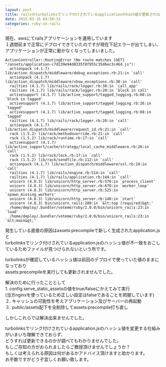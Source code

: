 ```yaml
---
layout: post
title: railsのturbolinksでリンク付けされているapplicationのhash値が更新されない
date: 2015-03-16 04:50:33
categories: ruby-on-rails
---
```

<p>現在、awsにてrailsアプリケーションを運用しています<br>
１週間前まで正常にデプロイできていたのですが現在下記エラーが出てしまい、アプリケーションが正常に動かなくなってしまいました。</p>

```
ActionController::RoutingError (No route matches [GET] "/assets/application-c7d139e94d8335f8f955c35d6ec3c46d.js"):
  actionpack (4.1.7) lib/action_dispatch/middleware/debug_exceptions.rb:21:in `call'
  actionpack (4.1.7) lib/action_dispatch/middleware/show_exceptions.rb:30:in `call'
  railties (4.1.7) lib/rails/rack/logger.rb:38:in `call_app'
  railties (4.1.7) lib/rails/rack/logger.rb:20:in `block in call'
  activesupport (4.1.7) lib/active_support/tagged_logging.rb:68:in `block in tagged'
  activesupport (4.1.7) lib/active_support/tagged_logging.rb:26:in `tagged'
  activesupport (4.1.7) lib/active_support/tagged_logging.rb:68:in `tagged'
  railties (4.1.7) lib/rails/rack/logger.rb:20:in `call'
  actionpack (4.1.7) lib/action_dispatch/middleware/request_id.rb:21:in `call'
  rack (1.5.2) lib/rack/methodoverride.rb:21:in `call'
  rack (1.5.2) lib/rack/runtime.rb:17:in `call'
  activesupport (4.1.7) lib/active_support/cache/strategy/local_cache_middleware.rb:26:in `call'
  rack (1.5.2) lib/rack/lock.rb:17:in `call'
  rack (1.5.2) lib/rack/sendfile.rb:112:in `call'
  actionpack (4.1.7) lib/action_dispatch/middleware/ssl.rb:24:in `call'
  railties (4.1.7) lib/rails/engine.rb:514:in `call'
  railties (4.1.7) lib/rails/application.rb:144:in `call'
  unicorn (4.8.3) lib/unicorn/http_server.rb:576:in `process_client'
  unicorn (4.8.3) lib/unicorn/http_server.rb:670:in `worker_loop'
  unicorn (4.8.3) lib/unicorn/http_server.rb:525:in `spawn_missing_workers'
  unicorn (4.8.3) lib/unicorn/http_server.rb:140:in `start'
  unicorn (4.8.3) bin/unicorn_rails:209:in `&lt;top (required)&gt;'
  /home/deploy/.bundler/voteme/ruby/2.0.0/bin/unicorn_rails:23:in `load'
  /home/deploy/.bundler/voteme/ruby/2.0.0/bin/unicorn_rails:23:in `&lt;main&gt;'
```

<p>発生している直接の原因はassets:precompileで新しく生成されたapplication.jsと<br>
turbolinksでリンク付けされているapplication.jsのハッシュ値が不一致をおこしているためファイルが見つけられないという所です。</p>

<p>turbolinksが確認しているハッシュ値は前回のデプロイで使っていた値のままになっており<br>
assets:precompileを実行しても更新されませんでした。</p>

<p>解決のために行ったこととして<br>
1. config.serve_static_assetsの値をtrue/falseにかえてみて実行<br>
(当方nginxを使っているため正しい設定はfalseであることを把握しています)<br>
２. キャッシュの可能性を考えアプリケーション及びサーバーの再起動<br>
３. public/assets配下を全削除してassets:precompile打ち直し</p>

<p>しかしこれらでは解決出来ませんでした。</p>

<p>turbolinksでリンク付けされているapplication.jsのハッシュ値を変更する仕組みがいまいち理解できておらず、<br>
どうすれば更新できるのかが調べてもわかりませんでした。<br>
もしご存知の方がおられましたらご教授頂けませんでしょうか？<br>
もしくは考えられる原因は何があるかアドバイス頂けますと助かります。<br>
お手数ですがどうぞ宜しくお願い致します。</p>
